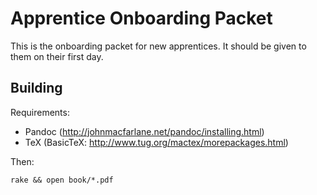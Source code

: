 # Apprentice Onboarding Packet

This is the onboarding packet for new apprentices. It should be given to them on
their first day.


## Building

Requirements:
* Pandoc (http://johnmacfarlane.net/pandoc/installing.html)
* TeX (BasicTeX: http://www.tug.org/mactex/morepackages.html)


Then:

    rake && open book/*.pdf
